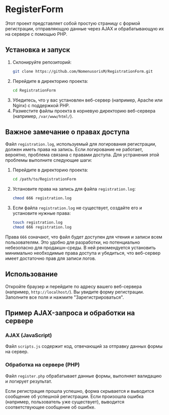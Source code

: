 # RegisterForm

Этот проект представляет собой простую страницу с формой регистрации, отправляющую данные через AJAX и обрабатывающую их на сервере с помощью PHP.

## Установка и запуск

1. Склонируйте репозиторий:
    ```bash
    git clone https://github.com/NomenusorisM/RegistrationForm.git
    ```
2. Перейдите в директорию проекта:
    ```bash
    cd RegistrationForm
    ```
3. Убедитесь, что у вас установлен веб-сервер (например, Apache или Nginx) с поддержкой PHP.
4. Разместите файлы проекта в корневую директорию веб-сервера (например, `/var/www/html/`).

## Важное замечание о правах доступа

Файл `registration.log`, используемый для логирования регистрации, должен иметь права на запись. Если логирование не работает, вероятно, проблема связана с правами доступа. Для устранения этой проблемы выполните следующие шаги:

1. Перейдите в директорию проекта:
    ```bash
    cd /path/to/RegistrationForm
    ```

2. Установите права на запись для файла `registration.log`:
    ```bash
    chmod 666 registration.log
    ```

3. Если файла `registration.log` не существует, создайте его и установите нужные права:
    ```bash
    touch registration.log
    chmod 666 registration.log
    ```

Права `666` означают, что файл будет доступен для чтения и записи всем пользователям. Это удобно для разработки, но потенциально небезопасно для продакшн-среды. В ней рекомендуется установить минимально необходимые права доступа и убедиться, что веб-сервер имеет достаточно прав для записи логов.

## Использование

Откройте браузер и перейдите по адресу вашего веб-сервера (например, `http://localhost/`). Вы увидите форму регистрации. Заполните все поля и нажмите "Зарегистрироваться". 

## Пример AJAX-запроса и обработки на сервере

### AJAX (JavaScript)
Файл `scripts.js` содержит код, отвечающий за отправку данных формы на сервер.

### Обработка на сервере (PHP)
Файл `register.php` обрабатывает данные формы, выполняет валидацию и логирует результат.

Если регистрация прошла успешно, форма скрывается и выводится сообщение об успешной регистрации. Если произошла ошибка (например, пользователь уже существует), выводится соответствующее сообщение об ошибке.
